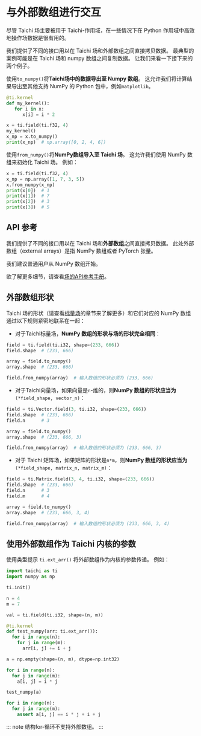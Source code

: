 # 与外部数组进行交互

尽管 Taichi 场主要被用于 Taichi-作用域，在一些情况下在 Python 作用域中高效地操作场数据是很有用的。

我们提供了不同的接口用以在 Taichi 场和外部数组之间直接拷贝数据。 最典型的案例可能是在 Taichi 场和 numpy 数组之间复制数据。 让我们来看一下接下来的两个例子。

使用`to_numpy()`将**Taichi场中的数据导出至 Numpy 数组**。 这允许我们将计算结果导出至其他支持 NumPy 的 Python 包中，例如`matplotlib`。

```python {8}
@ti.kernel
def my_kernel():
   for i in x:
      x[i] = i * 2

x = ti.field(ti.f32, 4)
my_kernel()
x_np = x.to_numpy()
print(x_np)  # np.array([0, 2, 4, 6])
```

使用`from_numpy()`将**NumPy数组导入至 Taichi 场**。 这允许我们使用 NumPy 数组来初始化 Taichi 场。 例如：

```python {3}
x = ti.field(ti.f32, 4)
x_np = np.array([1, 7, 3, 5])
x.from_numpy(x_np)
print(x[0])  # 1
print(x[1])  # 7
print(x[2])  # 3
print(x[3])  # 5
```

## API 参考

我们提供了不同的接口用以在 Taichi 场和**外部数组**之间直接拷贝数据。 此处外部数组（external arrays）是指 NumPy 数组或者 PyTorch 张量。

我们建议普通用户从 NumPy 数组开始。

欲了解更多细节，请查看[场的API参考手册](../api/field.md)。

## 外部数组形状

Taichi 场的形状（请查看[标量场](../api/scalar_field.md)的章节来了解更多）和它们对应的 NumPy 数组通过以下规则紧密地联系在一起：

- 对于Taichi标量场，**NumPy 数组的形状与场的形状完全相同**：

```python
field = ti.field(ti.i32, shape=(233, 666))
field.shape  # (233, 666)

array = field.to_numpy()
array.shape  # (233, 666)

field.from_numpy(array)  # 输入数组的形状必须为 (233, 666)
```

- 对于Taichi向量场，如果向量是`n`-维的，则**NumPy 数组的形状应当为** `(*field_shape, vector_n)`：

```python
field = ti.Vector.field(3, ti.i32, shape=(233, 666))
field.shape  # (233, 666)
field.n      # 3

array = field.to_numpy()
array.shape  # (233, 666, 3)

field.from_numpy(array)  # 输入数组的形状必须为 (233, 666, 3)
```

- 对于 Taichi 矩阵场，如果矩阵的形状是`n*m`，则**NumPy 数组的形状应当为** `(*field_shape, matrix_n, matrix_m)`：

```python
field = ti.Matrix.field(3, 4, ti.i32, shape=(233, 666))
field.shape  # (233, 666)
field.n      # 3
field.m      # 4

array = field.to_numpy()
array.shape  # (233, 666, 3, 4)

field.from_numpy(array)  # 输入数组的形状必须为 (233, 666, 3, 4)
```

## 使用外部数组作为 Taichi 内核的参数

使用类型提示 `ti.ext_arr()` 将外部数组作为内核的参数传递。 例如：

```python {12}
import taichi as ti
import numpy as np

ti.init()

n = 4
m = 7

val = ti.field(ti.i32, shape=(n, m))

@ti.kernel
def test_numpy(arr: ti.ext_arr()):
  for i in range(n):
    for j in range(m):
      arr[i, j] += i + j

a = np.empty(shape=(n, m), dtype=np.int32)

for i in range(n):
  for j in range(m):
    a[i, j] = i * j

test_numpy(a)

for i in range(n):
  for j in range(m):
    assert a[i, j] == i * j + i + j
```

::: note
结构for-循环不支持外部数组。
:::
